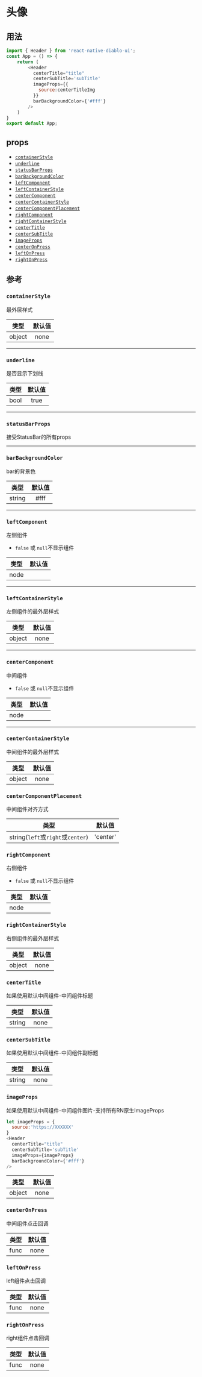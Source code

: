 # 头像

## 用法

```js
import { Header } from 'react-native-diablo-ui';
const App = () => {
    return (
        <Header
          centerTitle="title"
          centerSubTitle='subTitle'
          imageProps={{
            source:centerTitleImg
          }}
          barBackgroundColor={'#fff'}
        />
    )
}
export default App;

```

## props

  - [`containerStyle`](#containerStyle)
  - [`underline`](#underline)
  - [`statusBarProps`](#statusBarProps)
  - [`barBackgroundColor`](#barBackgroundColor)
  - [`leftComponent`](#leftComponent)
  - [`leftContainerStyle`](#leftContainerStyle)
  - [`centerComponent`](#centerComponent)
  - [`centerContainerStyle`](#centerContainerStyle)
  - [`centerComponentPlacement`](#centerComponentPlacement)
  - [`rightComponent`](#rightComponent)
  - [`rightContainerStyle`](#rightContainerStyle)
  - [`centerTitle`](#centerTitle)
  - [`centerSubTitle`](#centerSubTitle)
  - [`imageProps`](#imageProps)
  - [`centerOnPress`](#centerOnPress)
  - [`leftOnPress`](#leftOnPress)
  - [`rightOnPress`](#rightOnPress)

## 参考


### `containerStyle`

最外层样式

|  类型  | 默认值 |
| :----: | :-----: |
| object |   none   |

---

### `underline`

是否显示下划线

|  类型  | 默认值 |
| :----: | :-----: |
| bool |   true   |

---

### `statusBarProps`

接受StatusBar的所有props

---

### `barBackgroundColor`

bar的背景色

|  类型  | 默认值 |
| :----: | :-----: |
| string |   #fff   |

---

### `leftComponent`

左侧组件

- `false` 或 `null`不显示组件

|  类型  | 默认值 |
| :----: | :-----: |
| node ||  element || func || bool|   none   |

---

### `leftContainerStyle`

左侧组件的最外层样式

|   类型  | 默认值 |
| :----: | :-----: |
| object |  none   |

---

### `centerComponent`

中间组件

- `false` 或 `null`不显示组件

|  类型  | 默认值 |
| :----: | :-----: |
| node ||  element || func || bool|   none   |

---

### `centerContainerStyle`

中间组件的最外层样式

|   类型  | 默认值 |
| :----: | :-----: |
| object |  none  |

### `centerComponentPlacement`

中间组件对齐方式

|   类型  | 默认值 |
| :----: | :-----: |
| string(`left`或`right`或`center`) |  'center'   |

### `rightComponent`

右侧组件

- `false` 或 `null`不显示组件

|  类型  | 默认值 |
| :----: | :-----: |
| node ||  element || func || bool|   none   |

### `rightContainerStyle`

右侧组件的最外层样式

|   类型  | 默认值 |
| :----: | :-----: |
| object |  none   |

### `centerTitle`

如果使用默认中间组件-中间组件标题

|   类型  | 默认值 |
| :----: | :-----: |
| string |  none   |

### `centerSubTitle`

如果使用默认中间组件-中间组件副标题 

|   类型  | 默认值 |
| :----: | :-----: |
| string |  none   |

### `imageProps`

如果使用默认中间组件-中间组件图片-支持所有RN原生ImageProps

```js
let imageProps = {
  source:'https://XXXXXX'
}
<Header
  centerTitle="title"
  centerSubTitle='subTitle'
  imageProps={imageProps}
  barBackgroundColor={'#fff'}
/>
```
|   类型  | 默认值 |
| :----: | :-----: |
| object |  none   |

### `centerOnPress`

中间组件点击回调

|   类型  | 默认值 |
| :----: | :-----: |
| func |  none   |

### `leftOnPress`

left组件点击回调

|   类型  | 默认值 |
| :----: | :-----: |
| func |  none   |

### `rightOnPress`

right组件点击回调

|   类型  | 默认值 |
| :----: | :-----: |
| func |  none   |